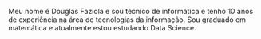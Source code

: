 Meu nome é Douglas Faziola e sou técnico de informática e tenho 10 anos de experiência na área de tecnologias da informação. Sou graduado em matemática e atualmente estou estudando Data Science.
